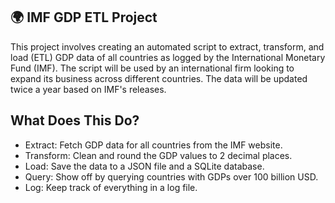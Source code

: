 ## 🌍 IMF GDP ETL Project


This project involves creating an automated script to extract, transform, and load (ETL) GDP data of all countries as logged by the International Monetary Fund (IMF). The script will be used by an international firm looking to expand its business across different countries. The data will be updated twice a year based on IMF's releases.

## What Does This Do?
- Extract: Fetch GDP data for all countries from the IMF website.
- Transform: Clean and round the GDP values to 2 decimal places.
- Load: Save the data to a JSON file and a SQLite database.
- Query: Show off by querying countries with GDPs over 100 billion USD.
- Log: Keep track of everything in a log file.


